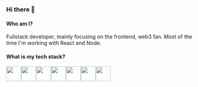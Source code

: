 ### Hi there 👋

#### Who am I?
Fullstack developer, mainly focusing on the frontend, web3 fan. Most of the time I'm working with React and Node.

#### What is my tech stack?


<div style="display: flex; align-items: center;">
  <img src="https://user-images.githubusercontent.com/34476654/194333351-e27dda3b-a2a2-45e2-8166-5cba7de26de1.png" width="40px" />
  <img src="https://user-images.githubusercontent.com/34476654/194333089-08806161-339d-4e1d-843f-801b71ef04f4.png" width="40px" />
  <img src="https://user-images.githubusercontent.com/34476654/194333263-b19eab8d-b139-424a-88ad-1f1272b3c4ff.png" width="40px" />
  <img src="https://user-images.githubusercontent.com/34476654/194334209-8aeca32f-ca0d-4b3c-850e-29d474003da4.png" width="40px" />
  <img src="https://user-images.githubusercontent.com/34476654/194334314-defce677-40f3-4973-8de8-70f6636a49c3.png" width="40px" />
  <img src="https://user-images.githubusercontent.com/34476654/194338986-711f7801-4c5f-44e5-b453-79a78003e4ac.png" width="40px" />
  <img src="https://user-images.githubusercontent.com/34476654/194333468-c8382f84-d18b-4dc0-ac8f-02d03f44bffc.png" width="40px" />
</div>

<!--
**Nefaris/Nefaris** is a ✨ _special_ ✨ repository because its `README.md` (this file) appears on your GitHub profile.

Here are some ideas to get you started:

- 🔭 I’m currently working on ...
- 🌱 I’m currently learning ...
- 👯 I’m looking to collaborate on ...
- 🤔 I’m looking for help with ...
- 💬 Ask me about ...
- 📫 How to reach me: ...
- 😄 Pronouns: ...
- ⚡ Fun fact: ...
-->
